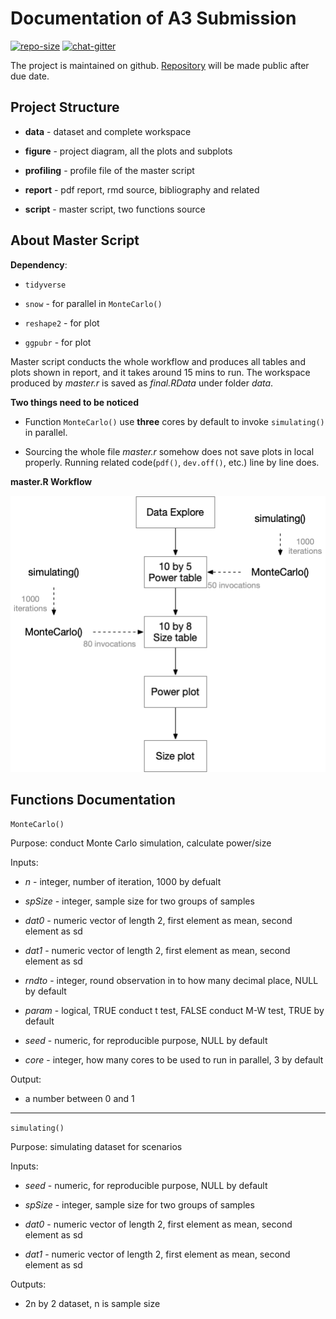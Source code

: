# Documentation of A3 Submission

[![repo-size](https://img.shields.io/github/repo-size/ladychili/MT4113-A3-MonteCarlo.svg)](https://github.com/ladychili/MT4113-A3-MonteCarlo)
[![chat-gitter](https://img.shields.io/github/languages/top/ladychili/MT4113-A3-MonteCarlo.svg?color=pink)](https://github.com/ladychili/MT4113-A3-MonteCarlo)

The project is maintained on github. [Repository](https://github.com/ladychili/MT4113-A3-MonteCarlo) will be made public after due date. 

## Project Structure

- **data** -  dataset and complete workspace

- **figure** - project diagram, all the plots and subplots

- **profiling** -  profile file of the master script

- **report** - pdf report, rmd source, bibliography and related

- **script** - master script, two functions source 



## About Master Script

**Dependency**:

- `tidyverse`

- `snow` - for parallel in `MonteCarlo()`

- `reshape2` - for plot

- `ggpubr` - for plot

Master script conducts the whole workflow and produces all tables and plots shown in report, and it takes around 15 mins to run. The workspace produced by *master.r* is saved as *final.RData* under folder *data*.


**Two things need to be noticed**

- Function `MonteCarlo()` use **three** cores by default to invoke `simulating()` in parallel. 

- Sourcing the whole file *master.r* somehow does not save plots in local properly. Running related code(`pdf()`, `dev.off()`, etc.) line by line does.


**master.R Workflow**

![](figure/MasterWorkflow.png)

## Functions Documentation


`MonteCarlo()`

Purpose: conduct Monte Carlo simulation, calculate power/size

Inputs:

  - *n* - integer, number of iteration, 1000 by defualt
  
  - *spSize* - integer, sample size for two groups of samples

  - *dat0* - numeric vector of length 2, first element as mean, second element as sd
  
  - *dat1* - numeric vector of length 2, first element as mean, second element as sd
  
  - *rndto* - integer, round observation in to how many decimal place, NULL by default
  
  - *param* - logical, TRUE conduct t test, FALSE conduct M-W test, TRUE by default
  
  - *seed* - numeric, for reproducible purpose, NULL by default
  
  - *core* - integer, how many cores to be used to run in parallel, 3 by default
  
Output: 

  - a number between 0 and 1

---

`simulating()` 

Purpose: simulating dataset for scenarios

Inputs:

  - *seed* - numeric, for reproducible purpose, NULL by default
  
  - *spSize* - integer, sample size for two groups of samples

  - *dat0* - numeric vector of length 2, first element as mean, second element as sd
  
  - *dat1* - numeric vector of length 2, first element as mean, second element as sd
  
Outputs:

  - 2n by 2 dataset, n is sample size




